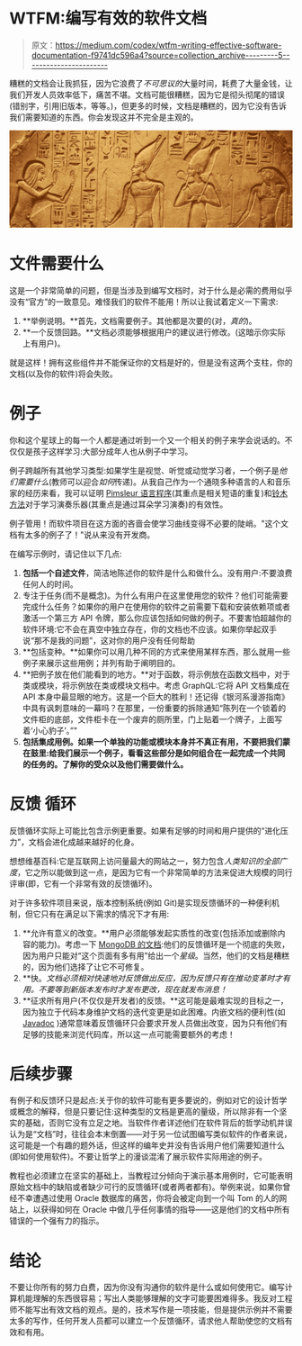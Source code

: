 # WTFM:编写有效的软件文档

> 原文：<https://medium.com/codex/wtfm-writing-effective-software-documentation-f9741dc596a4?source=collection_archive---------5----------------------->

糟糕的文档会让我抓狂，因为它浪费了*不可思议的*大量时间，耗费了大量金钱，让我们开发人员效率低下，痛苦不堪。文档可能很糟糕，因为它是彻头彻尾的错误(错别字，引用旧版本，等等。)，但更多的时候，文档是糟糕的，因为它没有告诉我们需要知道的东西。你会发现这并不完全是主观的。

![](img/83dcd93febff7114746d012152f9f61d.png)

# 文件需要什么

这是一个非常简单的问题，但是当涉及到编写文档时，对于什么是必需的费用似乎没有“官方”的一致意见。难怪我们的软件不能用！所以让我试着定义一下需求:

1.  **举例说明。**首先，文档需要例子。其他都是次要的(对，*真的*)。
2.  **一个反馈回路。**文档必须能够根据用户的建议进行修改。(这暗示你实际上有用户)。

就是这样！拥有这些组件并不能保证你的文档是好的，但是没有这两个支柱，你的文档(以及你的软件)将会失败。

# 例子

你和这个星球上的每一个人都是通过听到一个又一个相关的例子来学会说话的。不仅仅是孩子这样学习:大部分成年人也从例子中学习。

例子跨越所有其他学习类型:如果学生是视觉、听觉或动觉学习者，一个例子是*他们需要什么*(教师可以迎合*如何*传递)。从我自己作为一个通晓多种语言的人和音乐家的经历来看，我可以证明 [Pimsleur 语言程序](https://languagelearning.stackexchange.com/questions/3001/what-is-the-pimsleur-method)(其重点是相关短语的重复)和[铃木方法](https://en.wikipedia.org/wiki/Suzuki_method)对于学习演奏乐器(其重点是通过耳朵学习演奏)的有效性。

例子管用！而软件项目在这方面的吝啬会使学习曲线变得不必要的陡峭。"这个文档有太多的例子了！"说从来没有开发商。

在编写示例时，请记住以下几点:

1.  **包括一个自述文件**，简洁地陈述你的软件是什么和做什么。没有用户:不要浪费任何人的时间。
2.  专注于任务(而不是概念)。为什么有用户在这里使用您的软件？他们可能需要完成什么任务？如果你的用户在使用你的软件之前需要下载和安装依赖项或者激活一个第三方 API 令牌，那么你应该包括如何做的例子。不要害怕超越你的软件环境:它不会在真空中独立存在，你的文档也不应该。如果你举起双手说“那不是我的问题”，这对你的用户没有任何帮助
3.  **包括变种。**如果你可以用几种不同的方式来使用某样东西，那么就用一些例子来展示这些用例；并列有助于阐明目的。
4.  **把例子放在他们能看到的地方。**对于函数，将示例放在函数文档中，对于类或模块，将示例放在类或模块文档中。考虑 GraphQL:它将 API 文档集成在 API 本身中最显眼的地方。这是一个巨大的胜利！还记得《银河系漫游指南》中具有讽刺意味的一幕吗？在那里，一份重要的拆除通知“陈列在一个锁着的文件柜的底部，文件柜卡在一个废弃的厕所里，门上贴着一个牌子，上面写着‘小心豹子’。”"
5.  **包括集成用例。如果一个单独的功能或模块本身并不真正有用，不要把我们蒙在鼓里:给我们展示一个例子，看看这些部分是如何组合在一起完成一个共同的任务的。了解你的受众以及他们需要做什么。**

# **反馈** **循环**

反馈循环实际上可能比包含示例更重要。如果有足够的时间和用户提供的“进化压力”，文档会进化成越来越好的化身。

想想维基百科:它是互联网上访问量最大的网站之一，努力包含*人类知识的全部广度*，它之所以能做到这一点，是因为它有一个非常简单的方法来促进大规模的同行评审(即，它有一个非常有效的反馈循环)。

对于许多软件项目来说，版本控制系统(例如 Git)是实现反馈循环的一种便利机制，但它只有在满足以下需求的情况下才有用:

1.  **允许有意义的改变。**用户必须能够发起实质性的改变(包括添加或删除内容的能力)。考虑一下 [MongoDB 的文档](https://docs.mongodb.com/):他们的反馈循环是一个彻底的失败，因为用户只能对“这个页面有多有用”给出一个*星级*。当然，他们的文档是糟糕的，因为他们选择了让它不可修复。
2.  **快。**文档必须相对快速地对反馈做出反应，因为反馈只有在推动变革时才有用。不要等到新版本发布时才发布更改，现在就发布消息*！*
3.  **征求所有用户(不仅仅是开发者)的反馈。**这可能是最难实现的目标之一，因为独立于代码本身维护文档的迭代变更是如此困难。内嵌文档的便利性(如 [Javadoc](https://en.wikipedia.org/wiki/Javadoc) )通常意味着反馈循环只会要求开发人员做出改变，因为只有他们有足够的技能来浏览代码库，所以这一点可能需要额外的考虑！

# 后续步骤

有例子和反馈环只是起点:关于你的软件可能有更多要说的，例如对它的设计哲学或概念的解释，但是只要记住:这种类型的文档是更高的量级，所以除非有一个坚实的基础，否则它没有立足之地。当软件作者详述他们在软件背后的哲学动机并误认为是“文档”时，往往会本末倒置——对于另一位试图编写类似软件的作者来说，这可能是一个有趣的题外话，但这样的编年史并没有告诉用户他们需要知道什么(即如何使用软件)。不要让哲学上的漫谈混淆了展示软件实际用途的例子。

教程也必须建立在坚实的基础上，当教程过分倾向于演示基本用例时，它可能表明原始文档中的缺陷或者缺少可行的反馈循环(或者两者都有)。举例来说，如果你曾经不幸遭遇过使用 Oracle 数据库的痛苦，你将会被定向到一个叫 Tom 的人的网站上，以获得如何在 Oracle 中做几乎任何事情的指导——这是他们的文档中所有错误的一个强有力的指示。

# 结论

不要让你所有的努力白费，因为你没有沟通你的软件是什么或如何使用它。编写计算机能理解的东西很容易；写出人类能够理解的文字可能要困难得多。我反对工程师不能写出有效文档的观点。是的，技术写作是一项技能，但是提供示例并不需要太多的写作，任何开发人员都可以建立一个反馈循环，请求他人帮助使您的文档有效和有用。